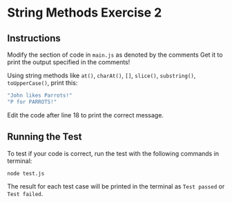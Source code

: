 # String Methods Exercise 2
## Instructions
Modify the section of code in ```main.js``` as denoted by the comments
Get it to print the output specified in the comments!

Using string methods like ```at()```, ```charAt()```, ```[]```, ```slice()```, ```substring()```, ```toUpperCase()```, print this:
```js
"John likes Parrots!"
"P for PARROTS!"
```

Edit the code after line 18 to print the correct message. 

## Running the Test
To test if your code is correct, run the test with the following commands in terminal:
```bash
node test.js
```

The result for each test case will be printed in the terminal as ```Test passed``` or ```Test failed```.



